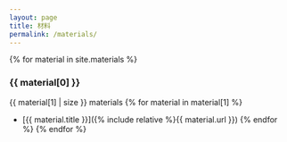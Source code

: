 ```yaml
---
layout: page
title: 材料
permalink: /materials/
---
```


{% for material in site.materials %}

### {{ material[0] }}

{{ material[1] | size }} materials
  {% for material in material[1] %}

 - [{{ material.title }}]({% include relative %}{{ material.url }})
   {% endfor %}
   {% endfor %}
